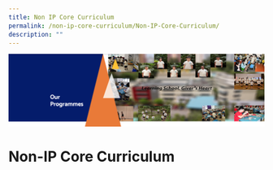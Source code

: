 ```yaml
---
title: Non IP Core Curriculum
permalink: /non-ip-core-curriculum/Non-IP-Core-Curriculum/
description: ""
---
```

![](/images/OurProgrammes1.png)

Non-IP Core Curriculum
======================
